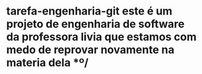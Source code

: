 # tarefa-engenharia-git este é um projeto de engenharia de software da professora livia que estamos com medo de reprovar novamente na materia dela *º/
